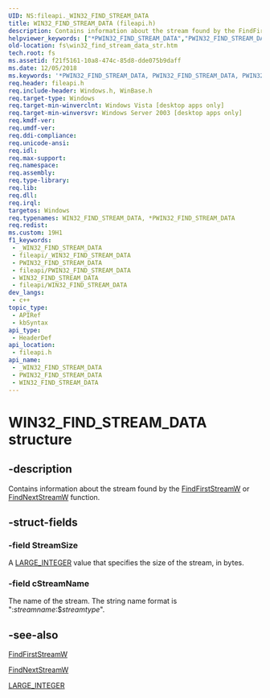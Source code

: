 ```yaml
---
UID: NS:fileapi._WIN32_FIND_STREAM_DATA
title: WIN32_FIND_STREAM_DATA (fileapi.h)
description: Contains information about the stream found by the FindFirstStreamW or FindNextStreamW function.
helpviewer_keywords: ["*PWIN32_FIND_STREAM_DATA","PWIN32_FIND_STREAM_DATA","PWIN32_FIND_STREAM_DATA structure pointer [Files]","WIN32_FIND_STREAM_DATA","WIN32_FIND_STREAM_DATA structure [Files]","_win32_win32_find_stream_data_str","base.win32_find_stream_data_str","fileapi/PWIN32_FIND_STREAM_DATA","fileapi/WIN32_FIND_STREAM_DATA","fs.win32_find_stream_data_str"]
old-location: fs\win32_find_stream_data_str.htm
tech.root: fs
ms.assetid: f21f5161-10a8-474c-85d8-dde075b9daff
ms.date: 12/05/2018
ms.keywords: '*PWIN32_FIND_STREAM_DATA, PWIN32_FIND_STREAM_DATA, PWIN32_FIND_STREAM_DATA structure pointer [Files], WIN32_FIND_STREAM_DATA, WIN32_FIND_STREAM_DATA structure [Files], _win32_win32_find_stream_data_str, base.win32_find_stream_data_str, fileapi/PWIN32_FIND_STREAM_DATA, fileapi/WIN32_FIND_STREAM_DATA, fs.win32_find_stream_data_str'
req.header: fileapi.h
req.include-header: Windows.h, WinBase.h
req.target-type: Windows
req.target-min-winverclnt: Windows Vista [desktop apps only]
req.target-min-winversvr: Windows Server 2003 [desktop apps only]
req.kmdf-ver: 
req.umdf-ver: 
req.ddi-compliance: 
req.unicode-ansi: 
req.idl: 
req.max-support: 
req.namespace: 
req.assembly: 
req.type-library: 
req.lib: 
req.dll: 
req.irql: 
targetos: Windows
req.typenames: WIN32_FIND_STREAM_DATA, *PWIN32_FIND_STREAM_DATA
req.redist: 
ms.custom: 19H1
f1_keywords:
 - _WIN32_FIND_STREAM_DATA
 - fileapi/_WIN32_FIND_STREAM_DATA
 - PWIN32_FIND_STREAM_DATA
 - fileapi/PWIN32_FIND_STREAM_DATA
 - WIN32_FIND_STREAM_DATA
 - fileapi/WIN32_FIND_STREAM_DATA
dev_langs:
 - c++
topic_type:
 - APIRef
 - kbSyntax
api_type:
 - HeaderDef
api_location:
 - fileapi.h
api_name:
 - _WIN32_FIND_STREAM_DATA
 - PWIN32_FIND_STREAM_DATA
 - WIN32_FIND_STREAM_DATA
---
```


# WIN32_FIND_STREAM_DATA structure


## -description

Contains information about the stream found by the 
    <a href="/windows/desktop/api/fileapi/nf-fileapi-findfirststreamw">FindFirstStreamW</a> or 
    <a href="/windows/desktop/api/fileapi/nf-fileapi-findnextstreamw">FindNextStreamW</a> function.

## -struct-fields

### -field StreamSize

A <a href="/windows/win32/api/winnt/ns-winnt-large_integer-r1">LARGE_INTEGER</a> value that specifies the 
      size of the stream, in bytes.

### -field cStreamName

The name of the stream. The string name format is 
      ":<i>streamname</i>:$<i>streamtype</i>".

## -see-also

<a href="/windows/desktop/api/fileapi/nf-fileapi-findfirststreamw">FindFirstStreamW</a>



<a href="/windows/desktop/api/fileapi/nf-fileapi-findnextstreamw">FindNextStreamW</a>



<a href="/windows/win32/api/winnt/ns-winnt-large_integer-r1">LARGE_INTEGER</a>

